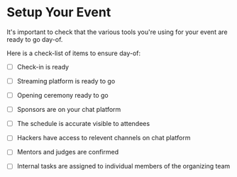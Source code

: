 # Setup Your Event

It's important to check that the various tools you're using for your event are ready to go day-of. 

Here is a check-list of items to ensure day-of: 

* [ ] Check-in is ready 
* [ ] Streaming platform is ready to go
* [ ] Opening ceremony ready to go 
* [ ] Sponsors are on your chat platform 
* [ ] The schedule is accurate visible to attendees 
* [ ] Hackers have access to relevent channels on chat platform 
* [ ] Mentors and judges are confirmed 
* [ ] Internal tasks are assigned to individual members of the organizing team 



